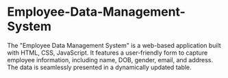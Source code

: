 # Employee-Data-Management-System
The "Employee Data Management System" is a web-based application built with HTML, CSS, JavaScript. It features a user-friendly form to capture employee information, including name, DOB, gender, email, and address. The data is seamlessly presented in a dynamically updated table.
